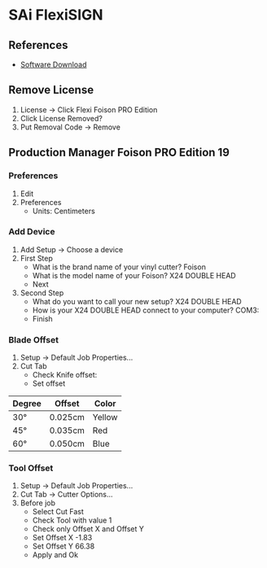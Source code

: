 # SAi FlexiSIGN

## References

- [Software Download](https://saicloud.com/software)

## Remove License

1. License -> Click Flexi Foison PRO Edition
2. Click License Removed?
3. Put Removal Code -> Remove

## Production Manager Foison PRO Edition 19

### Preferences

1. Edit
2. Preferences
   - Units: Centimeters

### Add Device

1. Add Setup -> Choose a device
2. First Step
   - What is the brand name of your vinyl cutter? Foison
   - What is the model name of your Foison? X24 DOUBLE HEAD
   - Next
3. Second Step
   - What do you want to call your new setup? X24 DOUBLE HEAD
   - How is your X24 DOUBLE HEAD connect to your computer? COM3:
   - Finish

### Blade Offset

1. Setup -> Default Job Properties...
2. Cut Tab
   - Check Knife offset:
   - Set offset

| Degree | Offset  | Color  |
| ------ | ------- | ------ |
| 30°    | 0.025cm | Yellow |
| 45°    | 0.035cm | Red    |
| 60°    | 0.050cm | Blue   |

### Tool Offset

1. Setup -> Default Job Properties...
2. Cut Tab -> Cutter Options...
3. Before job
   - Select Cut Fast
   - Check Tool with value 1
   - Check only Offset X and Offset Y
   - Set Offset X -1.83
   - Set Offset Y 66.38
   - Apply and Ok
